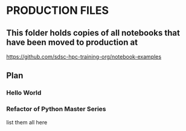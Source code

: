 #  PRODUCTION FILES

## This folder holds copies of all notebooks that have been moved to production at
https://github.com/sdsc-hpc-training-org/notebook-examples


## Plan

### Hello World

### Refactor of Python Master Series
list them all here



